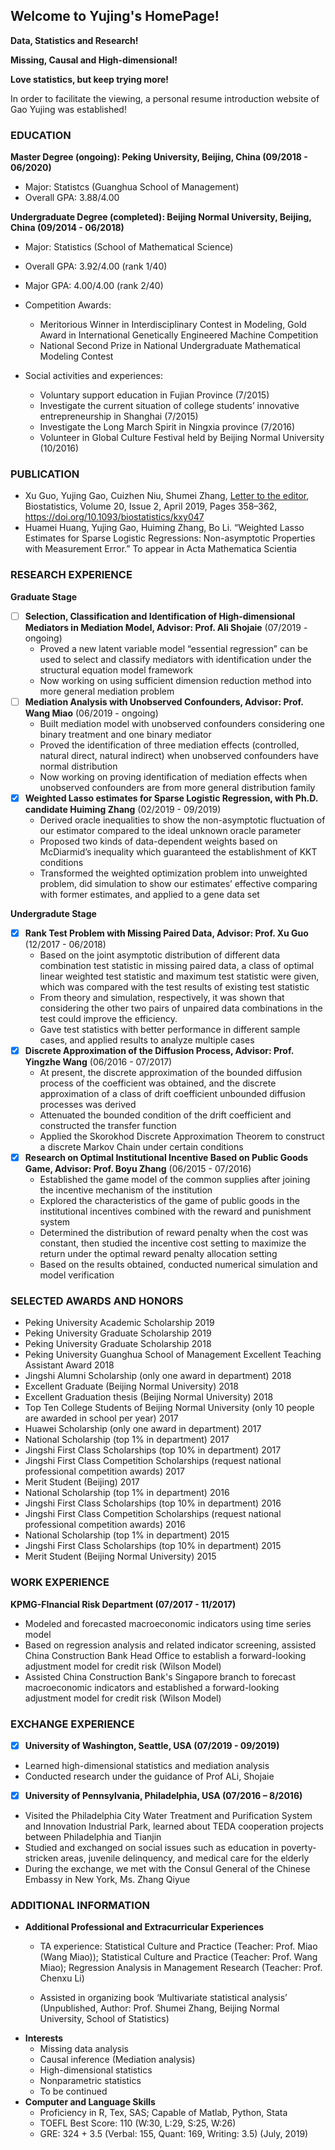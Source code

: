 ## Welcome to Yujing's HomePage!
**Data, Statistics and Research!** 

**Missing, Causal and High-dimensional!**

**Love statistics, but keep trying more!** 

In order to facilitate the viewing, a personal resume introduction website of Gao Yujing was established!

### EDUCATION 
**Master Degree (ongoing): Peking University, Beijing, China (09/2018 - 06/2020)**
* Major: Statistcs (Guanghua School of Management)
* Overall GPA: 3.88/4.00 

**Undergraduate Degree (completed): Beijing Normal University, Beijing, China (09/2014 - 06/2018)**

- Major: Statistics (School of Mathematical Science)
- Overall GPA: 3.92/4.00 (rank 1/40)
- Major GPA: 4.00/4.00 (rank 2/40)
- Competition Awards: 
   - Meritorious Winner in Interdisciplinary Contest in Modeling, Gold Award in International Genetically Engineered Machine Competition
   - National Second Prize in National Undergraduate Mathematical Modeling Contest
   
- Social activities and experiences:
   - Voluntary support education in Fujian Province (7/2015)
   - Investigate the current situation of college students’ innovative entrepreneurship in Shanghai (7/2015)
   - Investigate the Long March Spirit in Ningxia province (7/2016)
   - Volunteer in Global Culture Festival held by Beijing Normal University (10/2016)

### PUBLICATION
- Xu Guo, Yujing Gao, Cuizhen Niu, Shumei Zhang, [Letter to the editor](https://doi.org/10.1093/biostatistics/kxy047), Biostatistics, Volume 20, Issue 2, April 2019, Pages 358–362, https://doi.org/10.1093/biostatistics/kxy047
- Huamei Huang, Yujing Gao, Huiming Zhang, Bo Li. “Weighted Lasso Estimates for Sparse Logistic Regressions: Non-asymptotic Properties with Measurement Error.” To appear in Acta Mathematica Scientia

### RESEARCH EXPERIENCE
**Graduate Stage**

- [ ] **Selection, Classification and Identification of High-dimensional Mediators in Mediation Model, Advisor: Prof. Ali Shojaie** (07/2019 - ongoing)
   - Proved a new latent variable model “essential regression” can be used to select and classify mediators with identification under the structural equation model framework
   - Now working on using sufficient dimension reduction method into more general mediation problem
- [ ] **Mediation Analysis with Unobserved Confounders, Advisor: Prof. Wang Miao** (06/2019 - ongoing)
   - Built mediation model with unobserved confounders considering one binary treatment and one binary mediator
   - Proved the identification of three mediation effects (controlled, natural direct, natural indirect) when unobserved confounders have normal distribution
   - Now working on proving identification of mediation effects when unobserved confounders are from more general distribution family
- [x] **Weighted Lasso estimates for Sparse Logistic Regression, with Ph.D. candidate Huiming Zhang** (02/2019 - 09/2019)
   - Derived oracle inequalities to show the non-asymptotic fluctuation of our estimator compared to the ideal unknown oracle parameter
   - Proposed two kinds of data-dependent weights based on McDiarmid’s inequality which guaranteed the establishment of KKT conditions
   - Transformed the weighted optimization problem into unweighted problem, did simulation to show our estimates’ effective comparing with former estimates, and applied to a gene data set

**Undergradute Stage**

- [x] **Rank Test Problem with Missing Paired Data, Advisor: Prof. Xu Guo** (12/2017 - 06/2018)
   - Based on the joint asymptotic distribution of different data combination test statistic in missing paired data, a class of optimal linear weighted test statistic and maximum test statistic were given, which was compared with the test results of existing test statistic
   - From theory and simulation, respectively, it was shown that considering the other two pairs of unpaired data combinations in the test could improve the efficiency.
   - Gave test statistics with better performance in different sample cases, and applied results to analyze multiple cases
- [x] **Discrete Approximation of the Diffusion Process, Advisor: Prof. Yingzhe Wang** (06/2016 - 07/2017)
   - At present, the discrete approximation of the bounded diffusion process of the coefficient was obtained, and the discrete approximation of a class of drift coefficient unbounded diffusion processes was derived
   - Attenuated the bounded condition of the drift coefficient and constructed the transfer function
   - Applied the Skorokhod Discrete Approximation Theorem to construct a discrete Markov Chain under certain conditions
- [x] **Research on Optimal Institutional Incentive Based on Public Goods Game, Advisor: Prof. Boyu Zhang** (06/2015 - 07/2016)
   - Established the game model of the common supplies after joining the incentive mechanism of the institution
   - Explored the characteristics of the game of public goods in the institutional incentives combined with the reward and punishment system
   - Determined the distribution of reward penalty when the cost was constant, then studied the incentive cost setting to maximize the return under the optimal reward penalty allocation setting
   - Based on the results obtained, conducted numerical simulation and model verification

### SELECTED AWARDS AND HONORS
- Peking University Academic Scholarship 2019
- Peking University Graduate Scholarship 2019
- Peking University Graduate Scholarship 2018
- Peking University Guanghua School of Management Excellent Teaching Assistant Award 2018
- Jingshi Alumni Scholarship (only one award in department)	2018
- Excellent Graduate (Beijing Normal University)	2018
- Excellent Graduation thesis (Beijing Normal University)	2018
- Top Ten College Students of Beijing Normal University (only 10 people are awarded in school per year)	2017
- Huawei Scholarship (only one award in department)	2017
- National Scholarship (top 1% in department)	2017
- Jingshi First Class Scholarships (top 10% in department)	2017
- Jingshi First Class Competition Scholarships (request national professional competition awards)	2017
- Merit Student (Beijing)	2017
- National Scholarship (top 1% in department)	2016
- Jingshi First Class Scholarships (top 10% in department)	2016
- Jingshi First Class Competition Scholarships (request national professional competition awards)	2016
- National Scholarship (top 1% in department)	2015
- Jingshi First Class Scholarships (top 10% in department)	2015
- Merit Student (Beijing Normal University)	2015


### WORK EXPERIENCE
**KPMG-FInancial Risk Department (07/2017 - 11/2017)** 
- Modeled and forecasted macroeconomic indicators using time series model
- Based on regression analysis and related indicator screening, assisted China Construction Bank Head Office to establish a forward-looking adjustment model for credit risk (Wilson Model)
- Assisted China Construction Bank's Singapore branch to forecast macroeconomic indicators and established a forward-looking adjustment model for credit risk (Wilson Model)

### EXCHANGE EXPERIENCE
- [x] **University of Washington, Seattle, USA (07/2019 - 09/2019)**
- Learned high-dimensional statistics and mediation analysis
- Conducted research under the guidance of Prof ALi, Shojaie
- [x] **University of Pennsylvania, Philadelphia, USA (07/2016 – 8/2016)**
- Visited the Philadelphia City Water Treatment and Purification System and Innovation Industrial Park, learned about TEDA cooperation projects between Philadelphia and Tianjin
- Studied and exchanged on social issues such as education in poverty-stricken areas, juvenile delinquency, and medical care for the elderly
- During the exchange, we met with the Consul General of the Chinese Embassy in New York, Ms. Zhang Qiyue

### ADDITIONAL INFORMATION
- **Additional Professional and Extracurricular Experiences**
  - TA experience: Statistical Culture and Practice (Teacher: Prof. Miao (Wang Miao)); Statistical Culture and Practice (Teacher: Prof. Wang Miao); Regression Analysis in Management Research (Teacher: Prof. Chenxu Li)

  - Assisted in organizing book ‘Multivariate statistical analysis’ (Unpublished, Author: Prof. Shumei Zhang, Beijing Normal University, School of Statistics)
- **Interests**
  - Missing data analysis
  - Causal inference (Mediation analysis)
  - High-dimensional statistics
  - Nonparametric statistics
  - To be continued
- **Computer and Language Skills**
   - Proficiency in R, Tex, SAS; Capable of Matlab, Python, Stata
   - TOEFL Best Score: 110 (W:30, L:29, S:25, W:26)
   - GRE: 324 + 3.5 (Verbal: 155, Quant: 169, Writing: 3.5)  (July, 2019)
